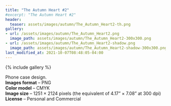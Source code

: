 ```yaml
---
title: "The Autumn Heart #2"
#excerpt: "The Autumn Heart #2"
header:
  teaser: assets/images/autumn/The_Autumn_Heart2-th.png
gallery:
- url: /assets/images/autumn/The_Autumn_Heart2.png
  image_path: assets/images/autumn/The_Autumn_Heart2-300x300.png
- url: /assets/images/autumn/The_Autumn_Heart2-shadow.png
  image_path: assets/images/autumn/The_Autumn_Heart2-shadow-300x300.png
last_modified_at: 2021-10-07T08:48:05-04:00
---
```


{% include gallery %}

Phone case design.<br/>
**Images format** – PNG<br/>
**Color model** – CMYK<br/>
**Image size** – 1251 × 2124 pixels (the equivalent of 4.17” × 7.08” at 300 dpi)<br/>
**License** – Personal and Commercial<br/><br/>
